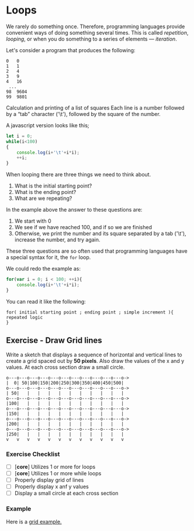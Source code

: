 # Loops

We rarely do something once. Therefore, programming languages provide convenient ways of doing something several times. This is called _repetition_, _looping_, or when you do something to a series of elements — _iteration_.

Let's consider a program that produces the following:

```
0   0
1   1
2   4
3   9
4   16
 ...
98  9604
99  9801
```

Calculation and printing of a list of squares
Each line is a number followed by a “tab” character ('\t'), followed by the square of the number.

A javascript version looks like this;

```js
let i = 0;
while(i<100)
{
    console.log(i+'\t'+i*i);
    ++i;
}
```

When looping there are three things we need to think about.

1. What is the initial starting point?
2. What is the ending point?
3. What are we repeating?

In the example above the answer to these questions are:

1. We start with 0
2. We see if we have reached 100, and if so we are finished
3. Otherwise, we print the number and its square separated by a tab ('\t'), increase the number, and try again.

These three questions are so often used that programming languages have a special syntax for it, the `for` loop.

We could redo the example as:

```js
for(var i = 0; i < 100; ++i){
    console.log(i+'\t'+i*i);
}
```

You can read it like the following:

```
for( initial starting point ; ending point ; simple increment ){
repeated logic
}
```

## Exercise - Draw Grid lines

Write a sketch that displays a sequence of horizontal and vertical lines to create a grid spaced out by **50 pixels**. Also draw the values of the x and y values. At each cross section draw a small circle.

```
o---o---o---o---o---o---o---o---o---o---o---o->
|  0| 50|100|150|200|250|300|350|400|450|500|  
o---o---o---o---o---o---o---o---o---o---o---o->
| 50|   |   |   |   |   |   |   |   |   |   |  
o---o---o---o---o---o---o---o---o---o---o---o->
|100|   |   |   |   |   |   |   |   |   |   |  
o---o---o---o---o---o---o---o---o---o---o---o->
|150|   |   |   |   |   |   |   |   |   |   |  
o---o---o---o---o---o---o---o---o---o---o---o->
|200|   |   |   |   |   |   |   |   |   |   |  
o---o---o---o---o---o---o---o---o---o---o---o->
|250|   |   |   |   |   |   |   |   |   |   |  
v   v   v   v   v   v   v   v   v   v   v   v  
```


### Exercise Checklist

- [ ] [**core**] Utilizes 1 or more for loops
- [ ] [**core**] Utilizes 1 or more while loops
- [ ] Properly display grid of lines
- [ ] Properly display x anf y values
- [ ] Display a small circle at each cross section

### Example

Here is a [grid example.](https://editor.p5js.org/Rudy.Castan/sketches/3-d8N6T7C)

